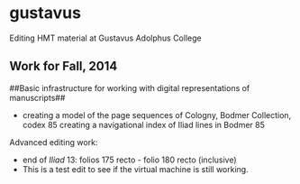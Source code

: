 gustavus
========

Editing HMT material at Gustavus Adolphus College

## Work for Fall, 2014 ##

##Basic infrastructure for working with digital representations of manuscripts##



- creating a model of the page sequences of Cologny, Bodmer Collection, codex 85
creating a navigational index of Iliad lines in Bodmer 85


Advanced editing work:

- end of *Iliad* 13:  folios 175 recto - folio 180 recto (inclusive)
- This is a test edit to see if the virtual machine is still working.

